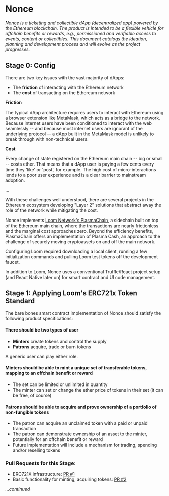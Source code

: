 # Nonce

*Nonce is a ticketing and collectible dApp (decentralized app) powered by the Ethereum blockchain. The product is intended to be a flexible vehicle for offchain benefits or rewards, e.g., permissioned and verifiable access to events, content or collectibles. This document catalogs the ideation, planning and development process and will evolve as the project progresses.*

## **Stage 0: Config** 
There are two key issues with the vast majority of dApps:

- The **friction** of interacting with the Ethereum network
- The **cost** of transacting on the Ethereum network

**Friction**

The typical dApp architecture requires users to interact with Ethereum using a browser extension like MetaMask, which acts as a bridge to the network. Because internet users have been conditioned to interact with the web seamlessly -- and because most internet users are ignorant of the underlying protocol -- a dApp built in the MetaMask model is unlikely to break through with non-technical users. 

**Cost**

Every change of state registered on the Ethereum main chain -- big or small -- costs ether. That means that a dApp user is paying a few cents every time they 'like' or 'post', for example. The high cost of micro-interactions lends to a poor user experience and is a clear barrier to mainstream adoption.

...

With these challenges well understood, there are several projects in the Ethereum ecosystem developing "Layer 2" solutions that abstract away the role of the network while mitigating the cost. 

Nonce implements [Loom Network's PlasmaChain](https://medium.com/loom-network/deploying-your-first-app-to-loom-plasmachain-installing-loom-setting-up-your-environment-and-b04aecfccf1f), a sidechain built on top of the Ethereum main chain, where the transactions are nearly frictionless and the marginal cost approaches zero. Beyond the efficiency benefits, PlasmaChain offers an implementation of Plasma Cash, an approach to the challenge of securely moving cryptoassets on and off the main network. 

Configuring Loom required downloading a local client, running a few initialization commands and pulling Loom test tokens off the development faucet.

In addition to Loom, Nonce uses a conventional Truffle/React project setup (and React Native later on) for smart contract and UI code management. 

## **Stage 1: Applying Loom's ERC721x Token Standard** 

The bare bones smart contract implementation of Nonce should satisfy the following product specifications:

#### There should be **two types of user**
* **Minters** create tokens and control the supply
* **Patrons** acquire, trade or burn tokens

A generic user can play either role.

#### Minters should be able to mint a unique set of transferable tokens, mapping to an offchain benefit or reward
  * The set can be limited or unlimited in quantity
  * The minter can set or change the ether price of tokens in their set (it can be free, of course)

#### Patrons should be able to acquire and prove ownership of a portfolio of non-fungible tokens
  * The patron can acquire an unclaimed token with a paid or unpaid transaction
  * The patron can demonstrate ownership of an asset to the minter, potentially for an offchain benefit or reward
  * Future implementation will include a mechanism for trading, spending and/or reselling tokens


### Pull Requests for this Stage:
  * ERC721X infrastructure: [PR #1](https://github.com/michaelcohen716/nonce/pull/1)
  * Basic functionality for minting, acquiring tokens: [PR #2](https://github.com/michaelcohen716/nonce/pull/2)

*...continued*
